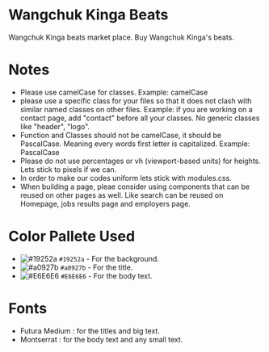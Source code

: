 # Wangchuk Kinga Beats
Wangchuk Kinga beats market place. Buy Wangchuk Kinga's beats.

# Notes
- Please use camelCase for classes. Example: camelCase
- please use a specific class for your files so that it does not clash with similar named classes on other files. Example: if you are working on a contact page, add "contact" before all your classes. No generic classes like "header", "logo". 
- Function and Classes should not be camelCase, it should be PascalCase. Meaning every words first letter is capitalized. Example: PascalCase
- Please do not use percentages or vh (viewport-based units) for heights. Lets stick to pixels if we can.
- In order to make our codes uniform lets stick with modules.css.
- When building a page, pleae consider using components that can be reused on other pages as well. Like search can be reused on Homepage, jobs results page and employers page. 

# Color Pallete Used
- ![#19252a](https://via.placeholder.com/15/19252a/000000?text=+) `#19252a` - For the background. 
- ![#a0927b](https://via.placeholder.com/15/a0927b/000000?text=+) `#a0927b` - For the title. 
- ![#E6E6E6](https://via.placeholder.com/15/E6E6E6/000000?text=+) `#E6E6E6` - For the body text. 

# Fonts
- Futura Medium : for the titles and big text.
- Montserrat : for the body text and any small text.
